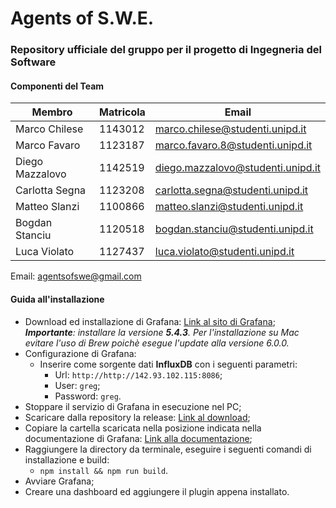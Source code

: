 # Agents of S.W.E. 
### Repository ufficiale del gruppo per il progetto di Ingegneria del Software
#### Componenti del Team 
| Membro | Matricola | Email |
|---------|-----------|-------|
Marco Chilese | 1143012 | marco.chilese@studenti.unipd.it
Marco Favaro  | 1123187 | marco.favaro.8@studenti.unipd.it
Diego Mazzalovo | 1142519 | diego.mazzalovo@studenti.unipd.it
Carlotta Segna | 1123208 | carlotta.segna@studenti.unipd.it
Matteo Slanzi | 1100866 | matteo.slanzi@studenti.unipd.it
Bogdan Stanciu | 1120518 | bogdan.stanciu@studenti.unipd.it
Luca Violato | 1127437 | luca.violato@studenti.unipd.it

Email: agentsofswe@gmail.com

#### Guida all'installazione 
- Download ed installazione di Grafana: [Link al sito di Grafana](https://grafana.com/grafana/download/5.4.3); </br>
***Importante**: installare la versione **5.4.3**. Per l'installazione su Mac evitare l'uso di Brew poichè esegue l'update alla versione 6.0.0.*
- Configurazione di Grafana:
  - Inserire come sorgente dati **InfluxDB** con i seguenti parametri:
    - Url: `http://http://142.93.102.115:8086`;
    - User: `greg`;
    - Password: `greg`.
- Stoppare il servizio di Grafana in esecuzione nel PC;
- Scaricare dalla repository la release: [Link al download](https://github.com/AgentsOfSWE/Code-Official/archive/v0.1.zip);
- Copiare la cartella scaricata nella posizione indicata nella documentazione di Grafana: [Link alla documentazione](http://docs.grafana.org/plugins/installation/);
- Raggiungere la directory da terminale, eseguire i seguenti comandi di installazione e build:
  - `npm install && npm run build`.
- Avviare Grafana;
- Creare una dashboard ed aggiungere il plugin appena installato.   
